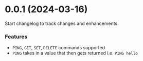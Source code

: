 # 0.0.1 (2024-03-16)

Start changelog to track changes and enhancements.

### Features

- `PING`, `GET`, `SET`, `DELETE` commands supported
- `PING` takes in a value that then gets returned i.e. `PING hello`
